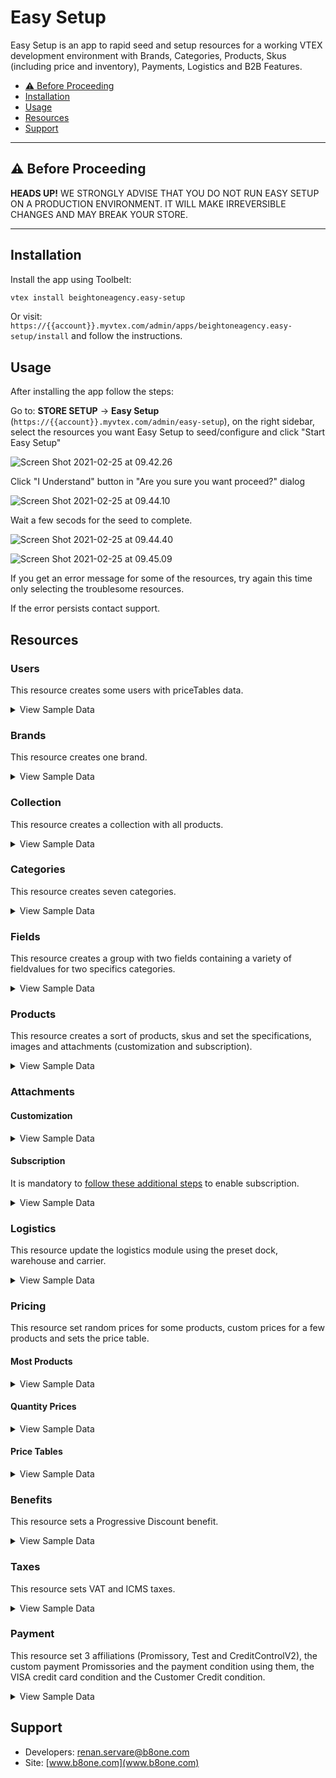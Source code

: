 # Easy Setup

Easy Setup is an app to rapid seed and setup resources for a working VTEX development environment with Brands, Categories, Products, Skus (including price and inventory), Payments, Logistics and B2B Features.

<!-- @import "[TOC]" {cmd="toc" depthFrom=2 depthTo=2 orderedList=false} -->

<!-- code_chunk_output -->

- [:warning: Before Proceeding](#warning-before-proceeding)
- [Installation](#installation)
- [Usage](#usage)
- [Resources](#resources)
- [Support](#support)

<!-- /code_chunk_output -->

---

## :warning: Before Proceeding

**HEADS UP!** WE STRONGLY ADVISE THAT YOU DO NOT RUN EASY SETUP ON A PRODUCTION ENVIRONMENT. IT WILL MAKE IRREVERSIBLE CHANGES AND MAY BREAK YOUR STORE.

---

## Installation

Install the app using Toolbelt:

```sh
vtex install beightoneagency.easy-setup
```

Or visit: `https://{{account}}.myvtex.com/admin/apps/beightoneagency.easy-setup/install` and follow the instructions.

## Usage

After installing the app follow the steps:

Go to: **STORE SETUP** &rarr; **Easy Setup** (`https://{{account}}.myvtex.com/admin/easy-setup`), on the right sidebar, select the resources you want Easy Setup to seed/configure and click "Start Easy Setup"

![Screen Shot 2021-02-25 at 09.42.26](/docs/assets/Screen%20Shot%202021-02-25%20at%2009.42.26.png)

Click "I Understand" button in "Are you sure you want proceed?" dialog

![Screen Shot 2021-02-25 at 09.44.10](/docs/assets/Screen%20Shot%202021-02-25%20at%2009.44.10.png)

Wait a few secods for the seed to complete.

![Screen Shot 2021-02-25 at 09.44.40](/docs/assets/Screen%20Shot%202021-02-25%20at%2009.44.40.png)

![Screen Shot 2021-02-25 at 09.45.09](/docs/assets/Screen%20Shot%202021-02-25%20at%2009.45.09.png)

If you get an error message for some of the resources, try again this time only selecting the troublesome resources.

If the error persists contact support.

## Resources

### Users

This resource creates some users with priceTables data.

<details>
  <summary>View Sample Data</summary>

```
E-mail: john@email.com
PriceTable: platinum

E-mail: steven@email.com
PriceTable: gold

E-mail: chris@email.com
PriceTable: silver
```

</details>

### Brands

This resource creates one brand.

<details>
  <summary>View Sample Data</summary>

```
Name: Brand (9280)
```

</details>

### Collection

This resource creates a collection with all products.

<details>
  <summary>View Sample Data</summary>

```
Name: All
Type: Inclusive
BrandId: 9280 (Brand)
```

</details>

### Categories

This resource creates seven categories.

<details>
  <summary>View Sample Data</summary>

```
Name: Apparel             (9281)
Name: Food and beverage   (9282)
Name: Sporting            (9283)
Name: Agribusiness        (9284)
Name: Home Appliance      (9285)
Name: Computer & Software (9286)
Name: Power tools         (9287)
```

</details>

### Fields

This resource creates a group with two fields containing a variety of fieldvalues for two specifics categories.

<details>
  <summary>View Sample Data</summary>

```
Group: Specifications

Category: Apparel (9281)
Field: Clothes Size
Field Values: S, M, L and XL

Category: Sporting (9283)
Field: Shoes Size
Field Values: 8, 8.5, 9, 9.5 and 10
```

</details>

### Products

This resource creates a sort of products, skus and set the specifications, images and attachments (customization and subscription).

<details>
  <summary>View Sample Data</summary>

```
Category: Apparel (9281)
Products:

    Name: adidas Men's Performance Polo - Blast Blue (880001)
    Skus:
        Name: S     (880010)
        Name: M     (880011)
        Name: L     (880012)
        Name: XL    (880013)

    Name: adidas Men's Performance Polo - Green Night (880002)
    Skus: [{
        Name: S     (880020)
        Name: M     (880021)
        Name: L     (880022)
        Name: XL    (880023)

    Name: adidas Women's Microdot Polo - Night Indigo (880003)
    Skus:
        Name: S     (880030)
        Name: M     (880031)
        Name: L     (880032)
        Name: XL    (880033)

    Name: adidas Women's Microdot Polo - True Pink (880004)
    Skus:
        Name: S     (880040)
        Name: M     (880041)
        Name: L     (880042)
        Name: XL    (880043)

Category: Food and beverage (9282)
Products:

    Name: Yellow Onions (10 lbs.) (880026)
    Sku: _same name_ (880260)

    Name: Cauliflower Fresh (880027)
    Sku: _same name_ (880270)

    Name: Asparagus Green Conventional (880028)
    Sku: _same name_ (880280)

    Name: Fresh Hass Avocadoes (880029)
    Sku: _same name_ (880290)

    Name: Fresh Coconuts (880030)
    Sku: _same name_ (880300)

    Name: Whole Watermelon Mini Fresh (880031)
    Sku: _same name_ (880310)

    Name: Navel Oranges Grown Large Fresh (880032)
    Sku: _same name_ (880320)

    Name: Navel Oranges Grown Large Fresh, Pack of 10 (880039)
    SkuKit: _same name_ (880390)
    SkuComponents: 10un of Navel Oranges Grown Large Fresh

Category: Sporting (9283)
Products:

    Name: Nike Men's Roshe G Spikeless Golf Shoes (880005)
    Skus:
        Name: 8     (880050)
        Name: 8.5   (880051)
        Name: 9     (880052)
        Name: 9.5   (880053)
        Name: 10    (880054)

    Name: Nike Men's Air Max 1 G Spikeless Golf Shoes (880006)
    Skus:
        Name: 8     (880060)
        Name: 8.5   (880061)
        Name: 9     (880062)
        Name: 9.5   (880063)
        Name: 10    (880064)

    Name: Nike Air Max 270 G Spikeless Golf Shoes (880007)
    Skus:
        Name: 8     (880070)
        Name: 8.5   (880071)
        Name: 9     (880072)
        Name: 9.5   (880073)
        Name: 10    (880074)

    Name: Skechers Women's Go Golf Drive 4 Dogs At Play Spikeless Golf Shoes (880008)
    Skus:
        Name: 8     (880080)
        Name: 8.5   (880081)
        Name: 9     (880082)
        Name: 9.5   (880083)
        Name: 10    (880084)

Category: Agribusiness (9284)
Products:

    Name: 2020 APACHE AS1040 (880033)
    Sku: _same name_ (880330)

    Name: 2 POST CANOPY (880034)
    Sku: _same name_ (880340)

    Name: 2020 AMACSA PH390 (880035)
    Sku: _same name_ (880350)

    Name: Faceplate Combine Snout (880036)
    Sku: _same name_ (880360)

    Name: 2016 MK MARTIN ENT MKGB788 Blades/Box Scraper (880037)
    Sku: _same name_ (880370)

    Name: 1998 JOHN DEERE 8400T (880038)
    Sku: _same name_ (880380)

Category: Home Appliance (9285)
Products:

    Name: Weber 45010001 Spirit II E-310 3-Burner Liquid Propane Grill, Black (880021)
    Sku: _same name_ (880210)

    Name: iRobot Roomba 675 Robot Vacuum-Wi-Fi Connectivity, Works with Alexa, Good for Pet Hair, Carpets, Hard Floors, Self-Charging (880022)
    Sku: _same name_ (880220)

    Name: ALROCKET Dehumidifier 35oz(1000ml) Small Dehumidifier for 2100 Cubic Feet (260 sq ft) Portable and Compact Ultra Quiet (880023)
    Sku: _same name_ (880230)

    Name: McCulloch MC1375 Canister Steam Cleaner with 20 Accessories (880024)
    Sku: _same name_ (880240)

    Name: Cuisinart GR-4N 5-in-1 Griddler (880025)
    Sku: _same name_ (880250)

Category: Computer & Software (9286)
Products:

    Name: Acer Aspire Z24-890-UA91 AIO Desktop - Windows 10 (880015)
    Sku: _same name_ (880150)

    Name: Lenovo IdeaCentre AIO 3 - Windows 10 (880016)
    Sku: _same name_ (880160)

    Name: Acer Aspire TC-885-UA92 Desktop - Windows 10 (880017)
    Sku: _same name_ (880170)

    Name: CYBERPOWERPC Gamer Xtreme VR Gaming PC - Windows 10 (880018)
    Sku: _same name_ (880180)

    Name: Acer Aspire 5 Slim Laptop - Windows 10 (880019)
    Sku: _same name_ (880190)

    Name: Jumper EZbook X3 Windows 10 Laptop (880020)
    Sku: _same name_ (880200)

    Name: Acer Aspire z24 890 + Acer Aspire ATC 885 (880040)
    SkuKit: _same name_ (880400)
    SkuComponents:  1un of Acer Aspire Z24-890-UA91 AIO Desktop - Windows 10 (880015)
                    1un of Acer Aspire TC-885-UA92 Desktop - Windows 10 (880017)

Category: Power tools (9287)
Products:

    Name: BLACK+DECKER 20V MAX Drill & Home Tool Kit, 68 Piece (LDX120PK),Black/Orange (880009)
    Sku: _same name_ (880090)

    Name: BLACK+DECKER 20V MAX Cordless Drill / Driver with 30-Piece Accessories (LD120VA) (880010)
    Sku: _same name_ (880100)

    Name: BLACK+DECKER 20V Max Cordless Chainsaw, 10-Inch, Tool Only (LCS1020B) (880011)
    Sku: _same name_ (880110)

    Name: BLACK+DECKER 20V MAX Cordless Drill Combo Kit, 2-Tool (BD2KITCDDI),Black/Orange Impact Combo Kit (880012)
    Sku: _same name_ (880120)

    Name: BLACK+DECKER 20V MAX 5-1/2-Inch Cordless Circular Saw, Tool Only (BDCCS20B) (880013)
    Sku: _same name_ (880130)

    Name: BLACK+DECKER 20V MAX 5-1/2-Inch Cordless Circular Saw (BDCCS20C) (880014)
    Sku: _same name_ (880140)
```

</details>

### Attachments

#### Customization

<details>
  <summary>View Sample Data</summary>

```
Name: T-Shirt Customization (T-Shirt Name - 15 characters)
Products: adidas Men's Performance Polo - Blast Blue (880001)
```

</details>

#### Subscription

It is mandatory to [follow these additional steps](https://help.vtex.com/tutorial/como-configurar-assinatura-v2--1FA9dfE7vJqxBna9Nft5Sj#2-how-to-install-the-subscription-app) to enable subscription.

<details>
  <summary>View Sample Data</summary>

```
Name: Subscription
Products: All from category Food and beverage (9282)
```

</details>

### Logistics

This resource update the logistics module using the preset dock, warehouse and carrier.

<details>
  <summary>View Sample Data</summary>

```
Freight Values:
    Country: BRA
    ZipCodeStart: 0
    ZipCodeEnd: 9999999

    Country: USA
    ZipCodeStart: 0
    ZipCodeEnd: 99999999

Docks:
    Name: Doca Principal (1)
    Country: BRA

    Name: Main Dock (2)
    Country: USA

Warehouse:
    Name: Estoque (1_1)
    Docks:
        Doca Principal (1)
        Main Dock (2)
```

</details>

### Pricing

This resource set random prices for some products, custom prices for a few products and sets the price table.

#### Most Products

<details>
  <summary>View Sample Data</summary>

```
ListPrice: 30.00
BasePrice: between 50.00 and 2000.00
Markup: 0%
```

</details>

#### Quantity Prices

<details>
  <summary>View Sample Data</summary>

```
Product: BLACK+DECKER 20V MAX Cordless Drill / Driver with 30-Piece Accessories (LD120VA) (880100)
ListPrice: null
BasePrice: 100.00
FixedPrices:
Minimum Quantity: 1
Value: 100.00

    Minimum Quantity: 10
    Value: 90.00

    Minimum Quantity: 50
    Value: 80.00

    Minimum Quantity: 100
    Value: 70.00
```

</details>

#### Price Tables

<details>
  <summary>View Sample Data</summary>

```
Name: silver
Percentual Modifier: -5%

Name: gold
Percentual Modifier: -10%

Name: platinum
Percentual Modifier: -15%
```

</details>

### Benefits

This resource sets a Progressive Discount benefit.

<details>
  <summary>View Sample Data</summary>

```
Name: Progressive Discount
Conditions:
Start: 2010-01-01
End: 2070-01-01
Collection: All
Benefit:
  Quantity: 5
  Discount: 5%

  Quantity: 10
  Discount: 15%

  Quantity: 15
  Discount: 25%

  Quantity: 20
  Discount: 35%
```

</details>

### Taxes

This resource sets VAT and ICMS taxes.

<details>
  <summary>View Sample Data</summary>

```
Name: VAT
Condition:
Start: 2010-01-01
End: 2070-01-01
Category: Agribusiness (9284)
Tax: 5%

Name: ICMS
Condition:
Start: 2010-01-01
End: 2070-01-01
Category: Agribusiness (9284)
Tax: 12%
```

</details>

### Payment

This resource set 3 affiliations (Promissory, Test and CreditControlV2), the custom payment Promissories and the payment condition using them, the VISA credit card condition and the Customer Credit condition.

<details>
  <summary>View Sample Data</summary>

```
Affiliation: Promissory
Custom Payment: Promissory (201)
Payment Condition: Promissory

Affiliation: Test
Payment Condition: VISA (credit card)

Affiliation: CreditControlV2
Payment Conditions:
15 days (0% interest)
30 days (0% interest)
15 and 30 days (1% interest)
15, 30 and 45 days (1.5% interest)
```

</details>

## Support

- Developers: [renan.servare@b8one.com](mailto:renan.servare@b8one.com)
- Site: [www.b8one.com](www.b8one.com)
